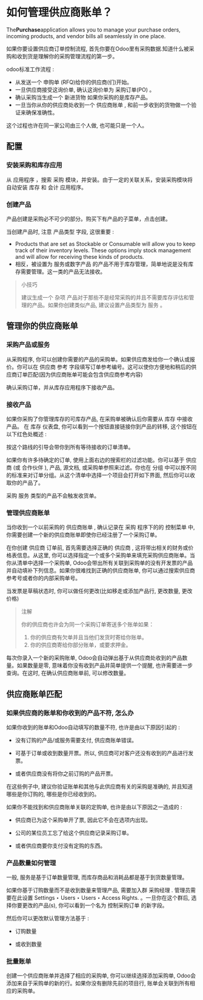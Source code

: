 # 如何管理供应商账单？

The**Purchase**application allows you to manage your purchase orders, incoming products, and vendor bills all seamlessly in one place.

如果你要设置供应商订单控制流程, 首先你要在Odoo里有采购数据.知道什么被采购和收到货是理解你的采购管理流程的第一步。

odoo标准工作流程 :

* 从发送一个 申购单 \(RFQ\)给你的供应商\(们\)开始。
* 一旦供应商接受这询价单, 确认这询价单为 采购订单\(PO\) 。
* 确认采购当生成一个 新进货物 如果你采购的是库存产品。
* 一旦当你从你的供应商处收到一个 供应商账单 , 和前一步收到的货物做一个验证来确保准确性。

这个过程也许在同一家公司由三个人做, 也可能只是一个人。

## 配置

### 安装采购和库存应用

从 应用程序 ，搜索 采购 模块，并安装。由于一定的关联关系，安装采购模块将自动安装 库存 和 会计 应用程序。

### 创建产品

产品创建是采购必不可少的部分。购买下有产品的子菜单，点击创建。

当创建产品时, 注意 产品类型 字段, 这很重要 :

* Products that are set as Stockable or Consumable will allow you to keep track of their inventory levels. These options imply stock management and will allow for receiving these kinds of products.
* 相反，被设置为 服务或数字产品 的产品不用于库存管理，简单地说是没有库存需要管理。这一类的产品无法接收。

> 小技巧
>
> 建议生成一个 杂项 产品对于那些不是经常采购的并且不需要库存评估和管理的产品。如果你创建类似产品, 建议设置产品类型为 服务 。

## 管理你的供应商账单

### 采购产品或服务

从采购程序, 你可以创建你需要的产品的采购单。如果供应商发给你一个确认或报价。你可以在 供应商 参考 字段填写订单参考编号。这可以使你方便地和稍后的供应商订单匹配\(因为供应商账单可能会包含供应商参考内容\)

确认采购订单，并从库存应用程序下接收产品。

### 接收产品

如果你采购了你管理库存的可库存产品, 在采购单被确认后你需要从 库存 中接收产品。 在 库存 仪表盘, 你可以看到一个按钮直接链接你到产品的转移, 这个按钮在以下红色处概述 :

按这个路线的引导会带你到所有等待接收的订单清单。

如果你有许多待确定的订单, 使用上面右边的搜索栏的过滤功能。你可以基于 供应商 \(或 合作伙伴 \), 产品, 源文档, 或采购单参照来过滤。你也在 分组 中可以按不同的标准来对订单分组。从这个清单中选择一个项目会打开如下界面, 然后你可以收取你的产品了。

采购 服务 类型的产品不会触发收货单。

### 管理供应商账单

当你收到一个以前采购的 供应商账单 , 确认记录在 采购 程序下的的 控制菜单 中, 你需要创建一个新的供应商账单即使你已经注册了一个采购订单。

在你创建 供应商 订单前, 首先需要选择正确的 供应商 , 这将带出相关的财务或价格表信息。从这里, 你可以选择指定一个或多个采购单来填充采购供应商账单。当你从清单中选择一个采购单, Odoo会带出所有关联到采购单的没有开发票的产品并自动填补下列信息。如果你很难找到正确的供应商账单, 你可以通过搜索供应商参考号或者你的内部采购单号。

当发票是草稿状态时, 你可以做任何更改\(比如移走或添加产品行, 更改数量, 更改价格\)

> 注解
>
> 你的供应商也许会为同一个采购订单寄送多个账单如果：
>
> 1. 你的供应商有欠单并且当他们发货时寄给你账单。
> 2. 你的供应商寄给你部分账单，或要求押金。

每次你录入一个新的采购账单, Odoo会自动弹出基于从供应商处收到的产品数量。如果数量是零, 意味着你没有收到产品并简单提供一个提醒, 也许需要进一步查询。在这时, 在确认供应商账单前, 可以修改数量。

## 供应商账单匹配

### 如果供应商的账单和你收到的产品不符, 怎么办

如果你收到的账单和Odoo自动填写的数量不符, 也许是由以下原因引起的 :

* 没有订购的产品/或服务需要支付, 供应商账单错误。

* 可基于订单或收到数量开票。所以, 供应商可对客户还没有收到的产品进行发票。

* 或者供应商没有将你之前订购的产品开票。

在这些例子中, 建议你验证账单和其他与此供应商有关的采购是准确的, 并且知道哪些是你订购的, 哪些是你已经收到的。

如果你不能找到和供应商账单关联的定购单, 也许是由以下原因之一造成的 :

* 供应商已为这个采购单开了票, 因此它不会在选项内出现。

* 公司的某位员工忘了给这个供应商记录采购订单。

* 或者供应商要你支付没有定购的东西。

### 产品数量如何管理

一般, 服务是基于订单数量管理, 而库存商品和消耗品都是基于到货数量管理。

如果你基于订购数量而不是收到数量来管理产品, 需要加入群 采购经理 . 管理员需要在此设置 Settings ‣ Users ‣ Users ‣ Access Rights. 。一旦你在这个群后, 选择你要更改的产品\(s\), 你可以看到一个名为 控制采购订单 的新字段。

然后你可以更改默认管理方法基于 :

* 订购数量

* 或收到数量

### 批量账单

创建一个供应商账单并选择了相应的采购单, 你可以继续选择添加采购单, Odoo会添加来自于采购单的新的行。如果你没有删除先前的项目行, 账单会关联到所有相应的采购单。



